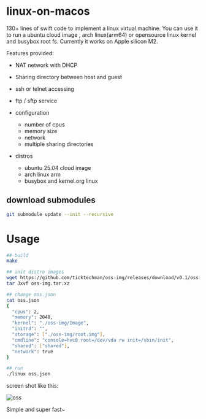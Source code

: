 # linux-on-macos
130+ lines of swift code to implement a linux virtual machine. You can use it to run a ubuntu cloud image , arch linux(arm64) or opensource linux kernel and busybox root fs. Currently it works on Apple silicon M2. 

Features provided:

- NAT network with DHCP
- Sharing directory between host and guest
- ssh or telnet accessing
- ftp / sftp service

- configuration
  - number of cpus
  - memory size
  - network
  - multiple sharing directories
- distros
  - ubuntu 25.04 cloud image
  - arch linux arm
  - busybox and kernel.org linux


## download submodules

```bash
git submodule update --init --recursive
```



# Usage

```bash
## build
make

## init distro images
wget https://github.com/ticktechman/oss-img/releases/download/v0.1/oss-img.tar.xz
tar Jxvf oss-img.tar.xz

## change oss.json
cat oss.json
{
  "cpus": 2,
  "memory": 2048,
  "kernel": "./oss-img/Image",
  "initrd": "",
  "storage": ["./oss-img/root.img"],
  "cmdline": "console=hvc0 root=/dev/vda rw init=/sbin/init",
  "shared": ["shared"],
  "network": true
}

## run 
./linux oss.json


```

screen shot like this:

![oss](/Users/ticktech/usr/project/github/linux-on-macos/doc/images/oss.png)

Simple and super fast~

